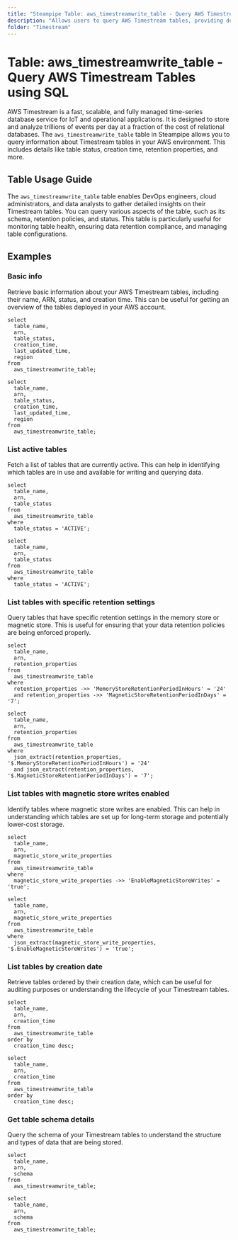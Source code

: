 ```yaml
---
title: "Steampipe Table: aws_timestreamwrite_table - Query AWS Timestream Tables using SQL"
description: "Allows users to query AWS Timestream tables, providing detailed information on table configurations, statuses, and retention properties."
folder: "Timestream"
---
```


# Table: aws_timestreamwrite_table - Query AWS Timestream Tables using SQL

AWS Timestream is a fast, scalable, and fully managed time-series database service for IoT and operational applications. It is designed to store and analyze trillions of events per day at a fraction of the cost of relational databases. The `aws_timestreamwrite_table` table in Steampipe allows you to query information about Timestream tables in your AWS environment. This includes details like table status, creation time, retention properties, and more.

## Table Usage Guide

The `aws_timestreamwrite_table` table enables DevOps engineers, cloud administrators, and data analysts to gather detailed insights on their Timestream tables. You can query various aspects of the table, such as its schema, retention policies, and status. This table is particularly useful for monitoring table health, ensuring data retention compliance, and managing table configurations.

## Examples

### Basic info
Retrieve basic information about your AWS Timestream tables, including their name, ARN, status, and creation time. This can be useful for getting an overview of the tables deployed in your AWS account.

```sql+postgres
select
  table_name,
  arn,
  table_status,
  creation_time,
  last_updated_time,
  region
from
  aws_timestreamwrite_table;
```

```sql+sqlite
select
  table_name,
  arn,
  table_status,
  creation_time,
  last_updated_time,
  region
from
  aws_timestreamwrite_table;
```

### List active tables
Fetch a list of tables that are currently active. This can help in identifying which tables are in use and available for writing and querying data.

```sql+postgres
select
  table_name,
  arn,
  table_status
from
  aws_timestreamwrite_table
where
  table_status = 'ACTIVE';
```

```sql+sqlite
select
  table_name,
  arn,
  table_status
from
  aws_timestreamwrite_table
where
  table_status = 'ACTIVE';
```

### List tables with specific retention settings
Query tables that have specific retention settings in the memory store or magnetic store. This is useful for ensuring that your data retention policies are being enforced properly.

```sql+postgres
select
  table_name,
  arn,
  retention_properties
from
  aws_timestreamwrite_table
where
  retention_properties ->> 'MemoryStoreRetentionPeriodInHours' = '24'
  and retention_properties ->> 'MagneticStoreRetentionPeriodInDays' = '7';
```

```sql+sqlite
select
  table_name,
  arn,
  retention_properties
from
  aws_timestreamwrite_table
where
  json_extract(retention_properties, '$.MemoryStoreRetentionPeriodInHours') = '24'
  and json_extract(retention_properties, '$.MagneticStoreRetentionPeriodInDays') = '7';
```

### List tables with magnetic store writes enabled
Identify tables where magnetic store writes are enabled. This can help in understanding which tables are set up for long-term storage and potentially lower-cost storage.

```sql+postgres
select
  table_name,
  arn,
  magnetic_store_write_properties
from
  aws_timestreamwrite_table
where
  magnetic_store_write_properties ->> 'EnableMagneticStoreWrites' = 'true';
```

```sql+sqlite
select
  table_name,
  arn,
  magnetic_store_write_properties
from
  aws_timestreamwrite_table
where
  json_extract(magnetic_store_write_properties, '$.EnableMagneticStoreWrites') = 'true';
```

### List tables by creation date
Retrieve tables ordered by their creation date, which can be useful for auditing purposes or understanding the lifecycle of your Timestream tables.

```sql+postgres
select
  table_name,
  arn,
  creation_time
from
  aws_timestreamwrite_table
order by
  creation_time desc;
```

```sql+sqlite
select
  table_name,
  arn,
  creation_time
from
  aws_timestreamwrite_table
order by
  creation_time desc;
```

### Get table schema details
Query the schema of your Timestream tables to understand the structure and types of data that are being stored.

```sql+postgres
select
  table_name,
  arn,
  schema
from
  aws_timestreamwrite_table;
```

```sql+sqlite
select
  table_name,
  arn,
  schema
from
  aws_timestreamwrite_table;
```